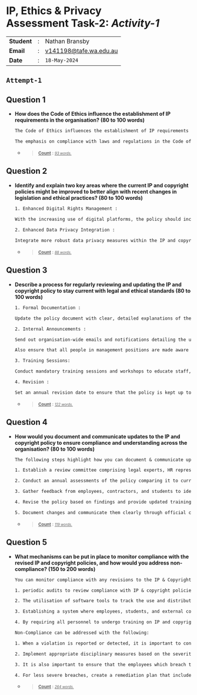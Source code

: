 # IP, Ethics & Privacy <br> Assessment Task-2: _Activity-1_

|             |   |                        |
|-------------|---|------------------------|
| **Student** | : | Nathan Bransby         |
| **Email**   | : | v141198@tafe.wa.edu.au |
| **Date**    | : | `18-May-2024`          |

`Attempt-1`
---

## Question 1

- **How does the Code of Ethics influence the establishment of IP requirements in the organisation? (80 to 100 words)**

  ```.txt
  The Code of Ethics influences the establishment of IP requirements by promoting principles such as integrity, fairness, and respect. These ethical guidelines ensure that all personnel act with honesty and transparency, respecting the IP rights of others and avoiding conflicts of interest. 
  
  The emphasis on compliance with laws and regulations in the Code of Ethics promotes the copyright laws and IP protection measures that are outlined in the IP & Copyright Policy. This encourages a culture of accountability and responsibility, ensuring that IP is managed and protected in a fair and lawful manner.
  ```
  
  - > <small><u><b>Count</b></u> : <small><i><u>93 words.</u></i></small></small>

## Question 2

- **Identify and explain two key areas where the current IP and copyright policies might be improved to better align with recent changes in legislation and ethical practices? (80 to 100 words)**

  ```.txt
  1. Enhanced Digital Rights Management :
   
  With the increasing use of digital platforms, the policy should include robust guidelines for digital rights management to prevent unauthorised distribution and use of digital content. This ensures compliance with recent legislation on digital copyright protection.

  2. Enhanced Data Privacy Integration : 
  
  Integrate more robust data privacy measures within the IP and copyright policies. With new data protection laws, this change ensures that personal data involved in IP creation and management is protected, aligning with both ethical standards and recent legislative requirements.
  ```
  
  - > <small><u><b>Count</b></u> : <small><i><u>88 words.</u></i></small></small>

## Question 3

- **Describe a process for regularly reviewing and updating the IP and copyright policy to stay current with legal and ethical standards (80 to 100 words)**

  ```.txt
  1. Formal Documentation :

  Update the policy document with clear, detailed explanations of the changes. Ensure the document is accessible from a central repository, such as the company intranet.

  2. Internal Announcements :

  Send out organisation-wide emails and notifications detailing the updates, their implications, and the reasons behind them. 
  
  Also ensure that all people in management positions are made aware of the changes, in a formal, documented meeting setting, where they will be tasked to inform all of their respective team-members of the changes.

  3. Training Sessions: 
  
  Conduct mandatory training sessions and workshops to educate staff, contractors, and students about the new policy changes.

  4. Revision : 
  
  Set an annual revision date to ensure that the policy is kept up to date.
  ```

  - > <small><u><b>Count</b></u> : <small><i><u>122 words.</u></i></small></small>

## Question 4

- **How would you document and communicate updates to the IP and copyright policy to ensure compliance and understanding across the organisation? (80 to 100 words)**

  ```.txt
  The following steps highlight how you can document & communicate updates to the IP & Copyright Policy, that ensures compliance and reassures understanding across an organisation.

  1. Establish a review committee comprising legal experts, HR representatives, and department heads to oversee policy reviews.

  2. Conduct an annual assessments of the policy comparing it to current legislation, Industry best Practices & Ethical Standards as well as any technological advancements.

  3. Gather feedback from employees, contractors, and students to identify practical issues and areas for improvement.

  4. Revise the policy based on findings and provide updated training sessions and meetings to ensure all personnel are aware of changes.

  5. Document changes and communicate them clearly through official channels and training programs.
  ```

  - > <small><u><b>Count</b></u> : <small><i><u>119 words.</u></i></small></small>

## Question 5

- **What mechanisms can be put in place to monitor compliance with the revised IP and copyright policies, and how would you address non-compliance? (150 to 200 words)**

  ```.txt
  You can monitor compliance with any revisions to the IP & Copyright Policies by Implementing:
  
  1. periodic audits to review compliance with IP & copyright policies. This involves checking documentation, usage logs, and other records to ensure adherence to policy guidelines. 
  
  2. The utilisation of software tools to track the use and distribution of digital content ensures compliance with the established policies. These tools can flag unauthorized usage or distribution of IP.

  3. Establishing a system where employees, students, and external contractors can report potential violations anonymously.

  4. By requiring all personnel to undergo training on IP and copyright policies regularly ensures everyone is aware of their responsibilities and the consequences of non-compliance.
  ```

  ```.txt
  Non-Compliance can be addressed with the following:

  1. When a violation is reported or detected, it is important to conduct a formal investigation to understand the scope and impact. This should be handled by a dedicated compliance team or by the organisation's HR team to ensure objectivity.

  2. Implement appropriate disciplinary measures based on the severity of the violation, ranging from warnings and mandatory retraining to the termination of employment contracts. Ensure that these actions are documented and communicated as part of the compliance records. 
  
  3. It is also important to ensure that the employees which breach their obligations have the right to detest the findings, and to defend there actions through further explanation and justification.
  
  4. For less severe breaches, create a remediation plan that includes additional training and closer monitoring to prevent future violations. This plan should be tailored to address the specific events that led to the non-compliance.
  ```

  - > <small><u><b>Count</b></u> : <small><i><u>264 words.</u></i></small></small>
